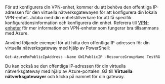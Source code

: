 
För att konfigurera din VPN-enhet, kommer du att behöva den offentliga IP-adressen för den virtuella nätverksgatewayen för att konfigurera din lokala VPN-enhet. Jobba med din enhetstillverkare för att få specifik konfigurationsinformation och konfigurera din enhet. Referera till [VPN-enheter](../articles/vpn-gateway/vpn-gateway-about-vpn-devices.md) för mer information om VPN-enheter som fungerar bra tillsammans med Azure.

Använd följande exempel för att hitta den offentliga IP-adressen för din virtuella nätverksgateway med hjälp av PowerShell:

    Get-AzureRmPublicIpAddress -Name GW1PublicIP -ResourceGroupName TestRG

Du kan också se den offentliga IP-adressen för din virtuella nätverksgateway med hjälp av Azure-portalen. Gå till **Virtuella nätverksgatewayer** och klicka på namnet för din gateway.



<!--HONumber=Nov16_HO2-->


